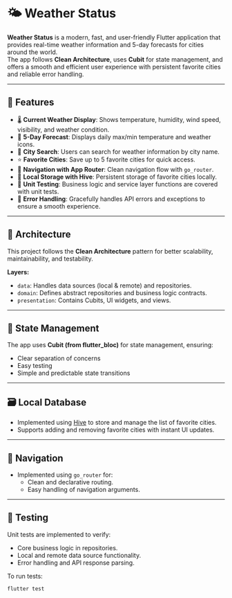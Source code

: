 # 🌤️ Weather Status

**Weather Status** is a modern, fast, and user-friendly Flutter application that provides real-time weather information and 5-day forecasts for cities around the world.  
The app follows **Clean Architecture**, uses **Cubit** for state management, and offers a smooth and efficient user experience with persistent favorite cities and reliable error handling.

---

## 🚀 Features

- 🌡️ **Current Weather Display**: Shows temperature, humidity, wind speed, visibility, and weather condition.
- 📅 **5-Day Forecast**: Displays daily max/min temperature and weather icons.
- 🔎 **City Search**: Users can search for weather information by city name.
- ⭐ **Favorite Cities**: Save up to 5 favorite cities for quick access.
- 🧭 **Navigation with App Router**: Clean navigation flow with `go_router`.
- 💾 **Local Storage with Hive**: Persistent storage of favorite cities locally.
- 🧪 **Unit Testing**: Business logic and service layer functions are covered with unit tests.
- 🧰 **Error Handling**: Gracefully handles API errors and exceptions to ensure a smooth experience.

---

## 🧱 Architecture

This project follows the **Clean Architecture** pattern for better scalability, maintainability, and testability.

**Layers:**
- `data`: Handles data sources (local & remote) and repositories.
- `domain`: Defines abstract repositories and business logic contracts.
- `presentation`: Contains Cubits, UI widgets, and views.

---

## 🧠 State Management

The app uses **Cubit (from flutter_bloc)** for state management, ensuring:
- Clear separation of concerns
- Easy testing
- Simple and predictable state transitions

---

## 🗃️ Local Database

- Implemented using [Hive](https://pub.dev/packages/hive) to store and manage the list of favorite cities.
- Supports adding and removing favorite cities with instant UI updates.

---

## 🧭 Navigation

- Implemented using `go_router` for:
    - Clean and declarative routing.
    - Easy handling of navigation arguments.

---

## 🧪 Testing

Unit tests are implemented to verify:
- Core business logic in repositories.
- Local and remote data source functionality.
- Error handling and API response parsing.

To run tests:
```bash
flutter test
